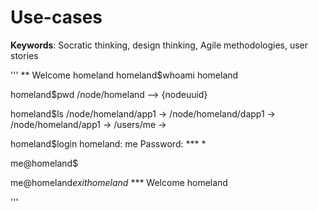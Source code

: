 # Use-cases

__Keywords__: Socratic thinking, design thinking, Agile methodologies, user stories

'''
** Welcome homeland
homeland$whoami
homeland

homeland$pwd
/node/homeland --> {nodeuuid}

homeland$ls
/node/homeland/app1 ->
/node/homeland/dapp1 ->
/node/homeland/app1 ->
/users/me ->


homeland$login
homeland: me
Password: *** *

me@homeland$


me@homeland$exit
homeland$
*** Welcome homeland

'''
